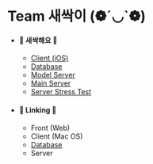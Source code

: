 <html>
    <h1>Team 새싹이 (❁´◡`❁)</h1>
    <ul>
        <li>
            <h4>🌱 새싹해요 🌱</h4>
            <ul>
                <li><a href="https://github.com/Saessak2/IOS">Client (iOS)</a></li>
                <li><a href="https://github.com/Saessak2/Saessak-Database">Database</a></li>
                <li><a href="https://github.com/Saessak2/Seassak-Model-Server">Model Server</a></li>
                <li><a href="https://github.com/Saessak2/Saessak-Server">Main Server</a></li>  
                <li><a href="https://github.com/Saessak2/Server-Stress-Test">Server Stress Test</a></li>
            </ul>
        </li>
        <li>
            <h4>🔗 Linking 🔗</h4>
            <ul>
                <li><a>Front (Web)</a></li>
                <li><a>Client (Mac OS)</a></li>
                <li><a href="https://github.com/Saessak2/Linking-Database">Database</a></li>
                <li><a>Server</a></li>
            </ul>
        </li>
    </ul>
</html>

